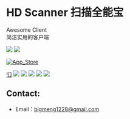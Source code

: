 # HD Scanner 扫描全能宝

Awesome Client   
简洁实用的客户端

![](https://img.shields.io/itunes/v/6443467412.svg) ![](https://img.shields.io/badge/platform-iOS13+-orange.svg)

[![App_Store](./Resource/Download_on_the_App_Store_135x40.svg)](https://apps.apple.com/app/id6443467412)

[![]](./Resource/img_1.jpg)
[![](./Resource/img_1.jpg)](./Resource/img_1.jpg)
[![](./Resource/img_2.jpg)](./Resource/img_2.jpg)
[![](./Resource/img_3.jpg)](./Resource/img_3.jpg)
[![](./Resource/img_4.jpg)](./Resource/img_4.jpg)
[![](./Resource/img_5.jpg)](./Resource/img_5.jpg)

## Contact:
* Email：bigmeng1228@gmail.com
